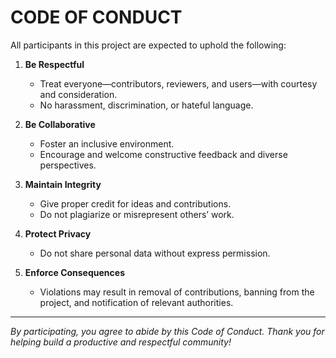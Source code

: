 # CODE OF CONDUCT

All participants in this project are expected to uphold the following:

1. **Be Respectful**  
   - Treat everyone—contributors, reviewers, and users—with courtesy and consideration.  
   - No harassment, discrimination, or hateful language.

2. **Be Collaborative**  
   - Foster an inclusive environment.  
   - Encourage and welcome constructive feedback and diverse perspectives.

3. **Maintain Integrity**  
   - Give proper credit for ideas and contributions.  
   - Do not plagiarize or misrepresent others’ work.

4. **Protect Privacy**  
   - Do not share personal data without express permission.

5. **Enforce Consequences**  
   - Violations may result in removal of contributions, banning from the project, and notification of relevant authorities.

---

_By participating, you agree to abide by this Code of Conduct. Thank you for helping build a productive and respectful community!_
